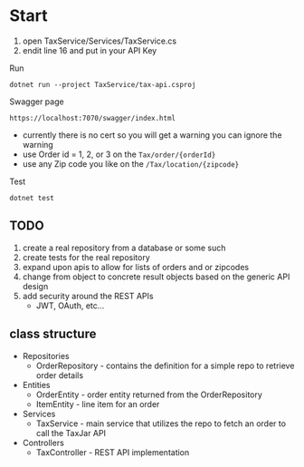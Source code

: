 # Start
1. open TaxService/Services/TaxService.cs 
1. endit line 16 and put in your API Key

Run
```
dotnet run --project TaxService/tax-api.csproj
```

Swagger page
```
https://localhost:7070/swagger/index.html
```
- currently there is no cert so you will get a warning you can ignore the warning
- use Order id = 1, 2, or 3 on the `Tax/order/{orderId}`
- use any Zip code you like on the `/Tax/location/{zipcode}`

Test
```
dotnet test
```

## TODO
1. create a real repository from a database or some such
1. create tests for the real repository
1. expand upon apis to allow for lists of orders and or zipcodes
1. change from object to concrete result objects based on the generic API design
1. add security around the REST APIs 
    - JWT, OAuth, etc...

## class structure
- Repositories
    - OrderRepository - contains the definition for a simple repo to retrieve order details
- Entities
    - OrderEntity - order entity returned from the OrderRepository
    - ItemEntity - line item for an order
- Services
    - TaxService - main service that utilizes the repo to fetch an order to call the TaxJar API
- Controllers
    - TaxController - REST API implementation